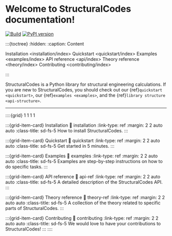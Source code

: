 # Welcome to StructuralCodes documentation!

[![Build](https://github.com/fib-international/structuralcodes/actions/workflows/build.yaml/badge.svg)](https://github.com/fib-international/structuralcodes/actions/workflows/build.yaml)
[![PyPI version](https://badge.fury.io/py/structuralcodes.svg)](https://badge.fury.io/py/structuralcodes)

:::{toctree}
:hidden:
:caption: Content

Installation <installation/index>
Quickstart <quickstart/index>
Examples <examples/index>
API reference <api/index>
Theory reference <theory/index>
Contributing <contributing/index>

:::

StructuralCodes is a Python library for structural engineering calculations. If you are new to StructuralCodes, you should check out our {ref}`quickstart <quickstart>`, our {ref}`examples <examples>`, and the {ref}`library structure <api-structure>`.

<hr>

::::{grid} 1 1 1 1

:::{grid-item-card} Installation
:link: installation
:link-type: ref
:margin: 2 2 auto auto
:class-title: sd-fs-5
How to install StructuralCodes.
:::

:::{grid-item-card} Quickstart
:link: quickstart
:link-type: ref
:margin: 2 2 auto auto
:class-title: sd-fs-5
Get started in 5 minutes.
:::

:::{grid-item-card} Examples
:link: examples
:link-type: ref
:margin: 2 2 auto auto
:class-title: sd-fs-5
Examples are step-by-step instructions on how to do specific tasks.
:::

:::{grid-item-card} API reference
:link: api-ref
:link-type: ref
:margin: 2 2 auto auto
:class-title: sd-fs-5
A detailed description of the StructuralCodes API.
:::

:::{grid-item-card} Theory reference
:link: theory-ref
:link-type: ref
:margin: 2 2 auto auto
:class-title: sd-fs-5
A collection of the theory related to specific parts of StructuralCodes.
:::

:::{grid-item-card} Contributing
:link: contributing
:link-type: ref
:margin: 2 2 auto auto
:class-title: sd-fs-5
We would love to have your contributions to StructuralCodes!
:::
::::